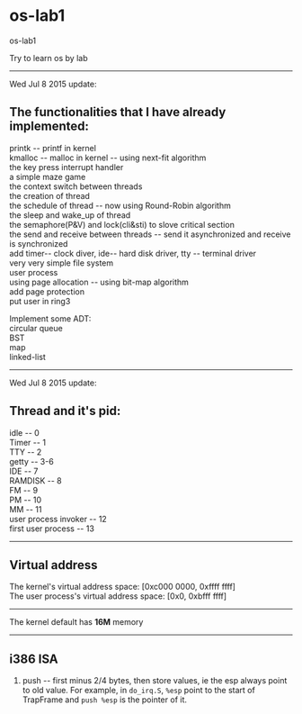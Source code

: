 # os-lab1
os-lab1

Try to learn os by lab

------------------------------

Wed Jul 8 2015 update:

## The functionalities that I have already implemented:

printk -- printf in kernel  
kmalloc -- malloc in kernel -- using next-fit algorithm  
the key press interrupt handler  
a simple maze game  
the context switch between threads  
the creation of thread  
the schedule of thread -- now using Round-Robin algorithm  
the sleep and wake_up of thread  
the semaphore(P&V) and lock(cli&sti) to slove critical section  
the send and receive between threads  -- send it asynchronized and receive is synchronized  
add timer-- clock diver, ide-- hard disk driver, tty -- terminal driver  
very very simple file system  
user process  
using page allocation  -- using bit-map algorithm  
add page protection  
put user in ring3  


Implement some ADT:  
circular queue  
BST  
map  
linked-list  

-----------------------------

Wed Jul 8 2015 update:

## Thread and it's pid:  
idle -- 0  
Timer -- 1  
TTY -- 2  
getty -- 3-6  
IDE -- 7  
RAMDISK -- 8  
FM -- 9  
PM -- 10  
MM -- 11  
user process invoker -- 12  
first user process -- 13  


----------------------

## Virtual address
The kernel's virtual address space: [0xc000 0000, 0xffff ffff]  
The user process's virtual address space: [0x0, 0xbfff ffff]  


-----------------

The kernel default has **16M** memory  

-----------------------

## i386 ISA
1. push -- first minus 2/4 bytes, then store values, ie the esp always point to old value.
For example, in `do_irq.S`, `%esp` point to the start of TrapFrame and `push %esp` is the pointer of it.



